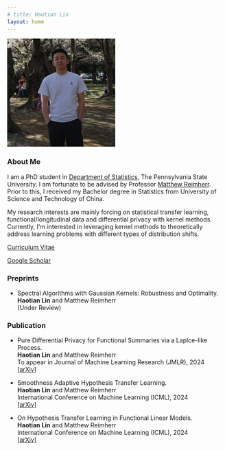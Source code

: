 ```yaml
---
# title: Haotian Lin
layout: home
---
```


<p align="left" width="100%">
    <img width="50%" src="pic/profile.jpg"> 
</p>

<!-- <img style="border: 0px solid ; width: 325px; height: 274px;" src="profile.jpg" alt="hi" class="inline"> -->

### **About Me**

I am a PhD student in [Department of Statistics](https://science.psu.edu/stat), The Pennsylvania State University. I am fortunate to be advised by Professor [Matthew Reimherr](https://mreimherr.github.io/). Prior to this, I received my Bachelor degree in Statistics from University of Science and Technology of China. 

My research interests are mainly forcing on statistical transfer learning, functional/longitudinal data and differential privacy with kernel methods. Currently, I'm interested in leveraging kernel methods to theoretically address learning problems with different types of distribution shifts.

[Curriculum Vitae](file/CV.pdf)

[Google Scholar](https://scholar.google.com/citations?user=DtHTtSwAAAAJ&hl=en)


### **Preprints**

- Spectral Algorithms with Gaussian Kernels: Robustness and Optimality.\
  **Haotian Lin** and Matthew Reimherr \
  (Under Review)


### **Publication**

- Pure Differential Privacy for Functional Summaries via a Laplce-like Process. \
  **Haotian Lin** and Matthew Reimherr \
  To appear in Journal of Machine Learning Research (JMLR), 2024\
  [[arXiv]](https://arxiv.org/abs/2309.00125) 

- Smoothness Adaptive Hypothesis Transfer Learning.\
  **Haotian Lin** and Matthew Reimherr \
  International Conference on Machine Learning (ICML), 2024 \
  [[arXiv]](https://arxiv.org/abs/2402.14966) 

- On Hypothesis Transfer Learning in Functional Linear Models. \
  **Haotian Lin** and Matthew Reimherr \
  International Conference on Machine Learning (ICML), 2024 \
  [[arXiv]](https://arxiv.org/abs/2206.04277) 




<!-- 
### **Services**

I served as reviewer for the following Journal/Conference.

- Journal: Computational Statistics & Data Analysis; Journal of Statistical Computation and Simulation

- Conference: AISTATS 2024


### **Industrial Experience**

- Google - Data Sicentist Intern \
  May 2022 - Aug. 2022


### **Teaching at Penn State**

- STAT-184: Introduction to R (Summer 2024)

- STAT-440: Computational Statistics (Spring 2023).

- STAT-319: Elementary Mathematical Statistics (Spring 2022). -->
